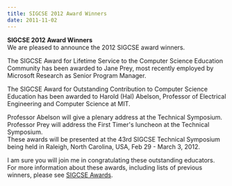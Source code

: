 ```yaml
---
title: SIGCSE 2012 Award Winners
date: 2011-11-02
---
```


**SIGCSE 2012 Award Winners**\
We are pleased to announce the 2012 SIGCSE award winners.

The SIGCSE Award for Lifetime Service to the Computer Science Education
Community has been awarded to Jane Prey, most recently employed by
Microsoft Research as Senior Program Manager.

The SIGCSE Award for Outstanding Contribution to Computer Science
Education has been awarded to Harold (Hal) Abelson, Professor of
Electrical Engineering and Computer Science at MIT.

Professor Abelson will give a plenary address at the Technical
Symposium.\
Professor Prey will address the First Timer\'s luncheon at the Technical
Symposium.\
These awards will be presented at the 43rd SIGCSE Technical Symposium
being held in Raleigh, North Carolina, USA, Feb 29 - March 3, 2012.

I am sure you will join me in congratulating these outstanding
educators.\
For more information about these awards, including lists of previous
winners, please see [SIGCSE Awards](../programs/awards.html).
